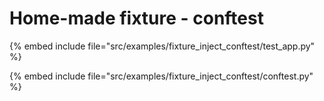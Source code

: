 # Home-made fixture - conftest


{% embed include file="src/examples/fixture_inject_conftest/test_app.py" %}

{% embed include file="src/examples/fixture_inject_conftest/conftest.py" %}



